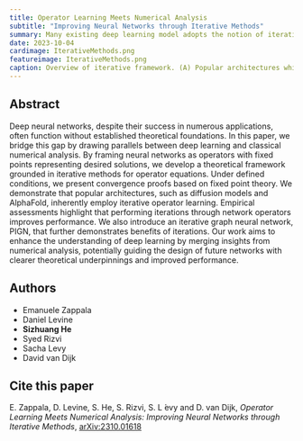 ```yaml
---
title: Operator Learning Meets Numerical Analysis
subtitle: "Improving Neural Networks through Iterative Methods"
summary: Many existing deep learning model adopts the notion of iterations, such as diffusion models, AlphaFold etc., either explicitly or implicitly. We put this under the framework of operator learning and understand it using functional analysis.
date: 2023-10-04
cardimage: IterativeMethods.png
featureimage: IterativeMethods.png
caption: Overview of iterative framework. (A) Popular architectures which incorporate iterative components in their framework. (B) Convergence behavior of an iterative solver. (C) Behavior of iterative solver converging to a fixed point in the data manifold.
---
```

## Abstract
Deep neural networks, despite their success in numerous applications, often function without established theoretical foundations. In this paper, we bridge this gap by drawing parallels between deep learning and classical numerical analysis. By framing neural networks as operators with fixed points representing desired solutions, we develop a theoretical framework grounded in iterative methods for operator equations. Under defined conditions, we present convergence proofs based on fixed point theory. We demonstrate that popular architectures, such as diffusion models and AlphaFold, inherently employ iterative operator learning. Empirical assessments highlight that performing iterations through network operators improves performance. We also introduce an iterative graph neural network, PIGN, that further demonstrates benefits of iterations. Our work aims to enhance the understanding of deep learning by merging insights from numerical analysis, potentially guiding the design of future networks with clearer theoretical underpinnings and improved performance.

## Authors
- Emanuele Zappala
- Daniel Levine
- **Sizhuang He**
- Syed Rizvi
- Sacha Levy
- David van Dijk

## Cite this paper
E. Zappala, D. Levine, S. He, S. Rizvi, S. L ́evy and D. van Dijk, *Operator Learning Meets Numerical Analysis: Improving Neural Networks through Iterative Methods*, [arXiv:2310.01618](https://arxiv.org/pdf/2310.01618.pdf)